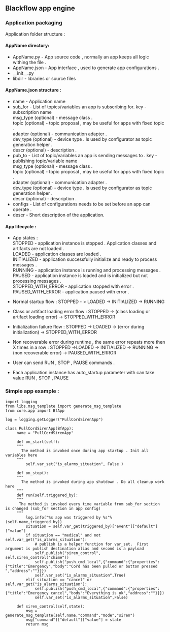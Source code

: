 ## Blackflow app engine

### Application packaging

Application folder structure :

#### AppName directory:
  
+ AppName.py - App source code , normally an app keeps all logic withing the file .  
+ AppName.json - App interface , used to generate app configurations .  
+ __init\_\_.py  
+ libdir - libraries or source files  


#### AppName.json structure :

+ name - Application name
+ sub_for - List of topics/variables an app is subscribing for.
     key - subscription name  
     msg_type (optional) - message class .   
     topic    (optional) - topic proposal , may be useful for apps with fixed topic .  
     adapter  (optional) - communication adapter .  
     dev_type (optional) - device type . Is used by configurator as topic generation helper .  
     descr    (optional) - description .  
+ pub_to - List of topic/variables an app is sending messages to  .
     key - publishing topic/variable name  
     msg_type (optional) - message class .  
     topic    (optional) - topic proposal , may be useful for apps with fixed topic .  
     adapter  (optional) - communication adapter .  
     dev_type (optional) - device type . Is used by configurator as topic generation helper .  
     descr    (optional) - description .  
+ configs - List of configurations needs to be set before an app can operate .
+ descr - Short description of the application.

#### App lifecycle :

+ App states :     
     STOPPED - application instance is stopped . Application classes and artifacts are not loaded .    
     LOADED - application classes are loaded .     
     INITIALIZED - application successfully initialize and ready to process messages .   
     RUNNING - application instance is running and processing messages .    
     PAUSED - application instance is loaded and is initialized but not processing messages .     
     STOPPED_WITH_ERROR - application stopped with error .     
     PAUSED_WITH_ERROR - application paused with error .    
      
+ Normal startup flow : STOPPED - > LOADED -> INITIALIZED -> RUNNING
+ Class or artifact loading error flow : STOPPED -> (class loading or artifact loading error) -> STOPPED_WITH_ERROR
+ Initialization failure flow : STOPPED -> LOADED -> (error during initialization) -> STOPPED_WITH_ERROR
+ Non recoverable error during runtime , the same error repeats more then X times in a row : STOPPED ->LOADED -> INITIALIZED -> RUNNING -> (non recoverable error) -> PAUSED_WITH_ERROR
+ User can send RUN , STOP  , PAUSE commands .
+ Each application instance has auto_startup parameter with can take value RUN , STOP , PAUSE


### Simple app example : 

    import logging
    from libs.msg_template import generate_msg_template
    from core.app import BfApp

    log = logging.getLogger("PullCordSirenApp")

    class PullCordSirenApp(BfApp):
         name = "PullCordSirenApp"
         
         def on_start(self):
         """
           The method is invoked once during app startup . Init all variables here 
         """
             self.var_set("is_alarms_situation", False )
         
         def on_stop():
         """
           The method is invoked during app shutdown . Do all cleanup work here  
         """    
         def run(self,triggered_by):
         """
          The method is invoked every time variable from sub_for section is changed (sub_for section in app config) 
         """
             log.info("%s app was triggered by %s"%(self.name,triggered_by))
             situation = self.var_get(triggered_by)["event"]["default"]["value"]
             if situation == "medical" and not self.var_get("is_alarms_situation"):
                 # publish is a helper function for var_set.  First argument is publish destination alias and second is a payload    
                 self.publish("siren_control", self.siren_control("chime"))
                 self.publish("push_cmd_local",{"command":{"properties":{"title":"Emergency","body":"Cord has been pulled or button pressed ","address":""}}})
                 self.var_set("is_alarms_situation",True)
             elif situation == "cancel" or self.var_get("is_alarms_situation"):
                 self.publish("push_cmd_local",{"command":{"properties":{"title":"Emergency cancel","body":"Everything is ok","address":""}}})
                 self.var_set("is_alarms_situation",False)
     
         def siren_control(self,state):
             msg = generate_msg_template(self.name,"command","mode","siren")
             msg["command"]["default"]["value"] = state
             return msg
